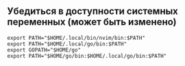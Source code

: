 ## Убедиться в доступности системных переменных (может быть изменено)
```
export PATH="$HOME/.local/bin/nvim/bin:$PATH"
export PATH="$HOME/.local/go/bin:$PATH"
export GOPATH="$HOME/go"
export PATH="$HOME/go/bin:$HOME/.local/go/bin:$PATH"
```
